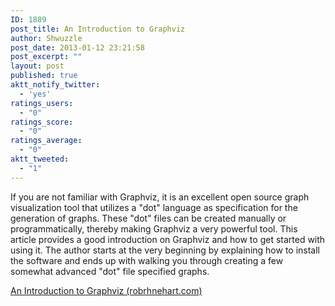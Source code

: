```yaml
---
ID: 1889
post_title: An Introduction to Graphviz
author: Shwuzzle
post_date: 2013-01-12 23:21:58
post_excerpt: ""
layout: post
published: true
aktt_notify_twitter:
  - 'yes'
ratings_users:
  - "0"
ratings_score:
  - "0"
ratings_average:
  - "0"
aktt_tweeted:
  - "1"
---
```

If you are not familiar with Graphviz, it is an excellent open source graph visualization tool that utilizes a "dot" language as specification for the generation of graphs. These "dot" files can be created manually or programmatically, thereby making Graphviz a very powerful tool. This article provides a good introduction on Graphviz and how to get started with using it. The author starts at the very beginning by explaining how to install the software and ends up with walking you through creating a few somewhat advanced "dot" file specified graphs.

<a href="http://robrhinehart.com/?p=119">An Introduction to Graphviz (robrhnehart.com)</a>

